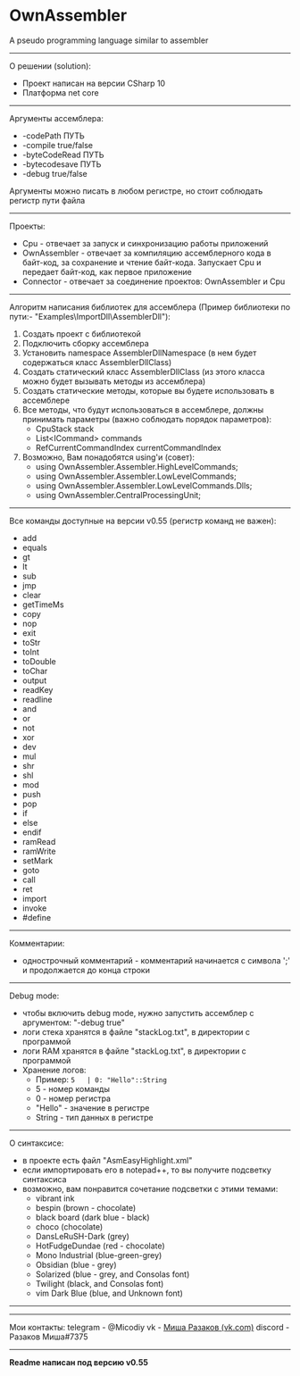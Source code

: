 



# OwnAssembler
A pseudo programming language similar to assembler

---
О решении (solution):
- Проект написан на версии CSharp 10
- Платформа net core

---
Аргументы ассемблера:
- -codePath 	ПУТЬ
- -compile 		true/false
- -byteCodeRead ПУТЬ
- -bytecodesave ПУТЬ
- -debug 		true/false

Аргументы можно писать в любом регистре, но стоит соблюдать регистр пути файла

---
Проекты:
- Cpu - отвечает за запуск и синхронизацию работы приложений
- OwnAssembler - отвечает за компиляцию ассемблерного кода в байт-код, за сохранение и чтение байт-кода. Запускает Cpu и передает байт-код, как первое приложение 
- Connector - отвечает за соединение проектов: OwnAssembler и Cpu

---
Алгоритм написания библиотек для ассемблера (Пример библиотеки по пути:- "Examples\ImportDll\AssemblerDll"):

1. Создать проект с библиотекой
2. Подключить сборку ассемблера
3. Установить namespace AssemblerDllNamespace (в нем будет содержаться класс AssemblerDllClass)
4. Создать статический класс AssemblerDllClass (из этого класса можно будет вызывать методы из ассемблера)
5. Создать статические методы, которые вы будете использовать в ассемблере
6. Все методы, что будут использоваться в ассемблере, должны принимать параметры (важно соблюдать порядок параметров): 
   - CpuStack stack
   - List\<ICommand\> commands
   - RefCurrentCommandIndex currentCommandIndex
7. Возможно, Вам понадобятся using'и (совет):
   - using OwnAssembler.Assembler.HighLevelCommands;
   - using OwnAssembler.Assembler.LowLevelCommands;
   - using OwnAssembler.Assembler.LowLevelCommands.Dlls;
   - using OwnAssembler.CentralProcessingUnit;

---
Все команды доступные на версии v0.55 (регистр команд не важен):
  - add
  - equals
  - gt
  - lt
  - sub
  - jmp
  - clear
  - getTimeMs
  - copy
  - nop
  - exit
  - toStr
  - toInt
  - toDouble
  - toChar
  - output
  - readKey
  - readline
  - and
  - or
  - not
  - xor
  - dev
  - mul
  - shr
  - shl
  - mod
  - push
  - pop
  - if
  - else
  - endif
  - ramRead
  - ramWrite
  - setMark
  - goto
  - call
  - ret
  - import
  - invoke
  - #define

---
Комментарии:
- однострочный комментарий - комментарий начинается с символа ';' и продолжается до конца строки

---
Debug mode:
- чтобы включить debug mode, нужно запустить ассемблер с аргументом:  "-debug true"
- логи стека хранятся в файле "stackLog.txt", в директории с программой
- логи RAM хранятся в файле "stackLog.txt", в директории с программой
- Хранение логов:
	 - Пример: `5   | 0: "Hello"::String`
	 - 5 - номер команды
	 - 0 - номер регистра
	 - "Hello" - значение в регистре
	 - String - тип данных в регистре

---
О синтаксисе:
- в проекте есть файл "AsmEasyHighlight.xml"
- если импортировать его в notepad++, то вы получите подсветку синтаксиса
- возможно, вам понравится сочетание подсветки с этими темами:
  - vibrant ink
  - bespin (brown - chocolate)
  - black board (dark blue - black)
  - choco (chocolate)
  - DansLeRuSH-Dark (grey)
  - HotFudgeDundae (red - chocolate)
  - Mono Industrial (blue-green-grey)
  - Obsidian (blue - grey)
  - Solarized (blue - grey, and Consolas font)
  - Twilight (black, and Consolas font)
  - vim Dark Blue (blue, and Unknown font)
---

---
Мои контакты:
telegram - @Micodiy
vk - [Миша Разаков (vk.com)](https://vk.com/misha13022008)
discord - Разаков Миша#7375

---
**Readme написан под версию v0.55**
